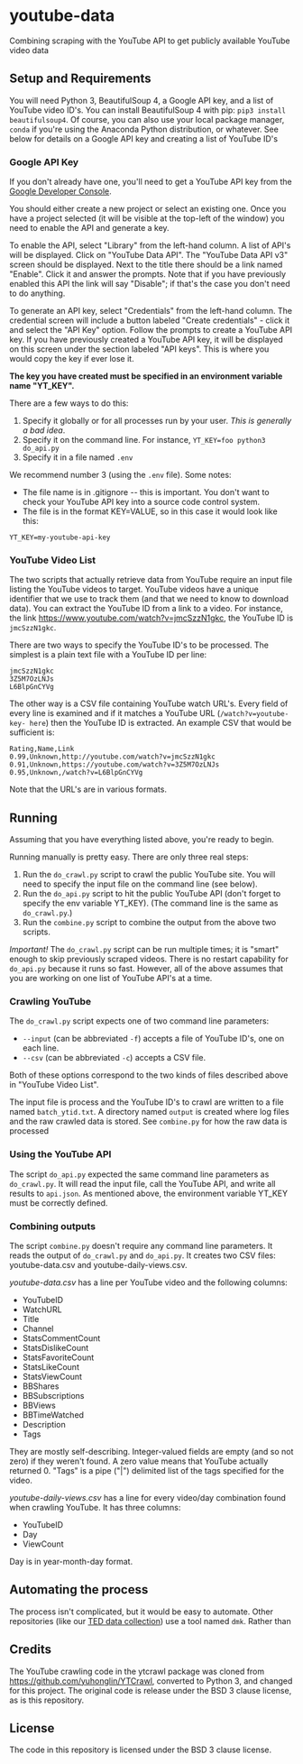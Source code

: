 # youtube-data

Combining scraping with the YouTube API to get publicly available YouTube video data

## Setup and Requirements

You will need Python 3, BeautifulSoup 4, a Google API key, and a list of
YouTube video ID's. You can install BeautifulSoup 4 with pip:
`pip3 install beautifulsoup4`. Of course, you can also use your local package
manager, `conda` if you're using the Anaconda Python distribution, or whatever.
See below for details on a Google API key and creating a list of YouTube ID's

### Google API Key

If you don't already have one, you'll need to get a YouTube API key from the
[Google Developer Console](https://console.developers.google.com/).

You should either create a new project or select an existing one. Once you
have a project selected (it will be visible at the top-left of the window) you
need to enable the API and generate a key.

To enable the API, select "Library" from the left-hand column. A list of API's
will be displayed. Click on "YouTube Data API". The "YouTube Data API v3"
screen should be displayed. Next to the title there should be a link named
"Enable". Click it and answer the prompts. Note that if you have previously
enabled this API the link will say "Disable"; if that's the case you don't
need to do anything.

To generate an API key, select "Credentials" from the left-hand column. The
credential screen will include a button labeled "Create credentials" - click
it and select the "API Key" option. Follow the prompts to create a YouTube API
key. If you have previously created a YouTube API key, it will be displayed on
this screen under the section labeled "API keys". This is where you would copy
the key if ever lose it.

**The key you have created must be specified in an environment variable name
"YT_KEY".**

There are a few ways to do this:

1. Specify it globally or for all processes run by your user. _This is
   generally a bad idea_.
2. Specify it on the command line. For instance, `YT_KEY=foo python3 do_api.py`
3. Specify it in a file named `.env`

We recommend number 3 (using the `.env` file). Some notes:

* The file name is in .gitignore -- this is important. You don't want to check
  your YouTube API key into a source code control system.
* The file is in the format KEY=VALUE, so in this case it would look like this:

```
YT_KEY=my-youtube-api-key
```

### YouTube Video List

The two scripts that actually retrieve data from YouTube require an input file
listing the YouTube videos to target. YouTube videos have a unique identifier
that we use to track them (and that we need to know to download data). You can
extract the YouTube ID from a link to a video. For instance, the link
https://www.youtube.com/watch?v=jmcSzzN1gkc, the YouTube ID is `jmcSzzN1gkc`.

There are two ways to specify the YouTube ID's to be processed. The simplest is
a plain text file with a YouTube ID per line:

```
jmcSzzN1gkc
3Z5M7OzLNJs
L6BlpGnCYVg
```

The other way is a CSV file containing YouTube watch URL's. Every field of
every line is examined and if it matches a YouTube URL (`/watch?v=youtube-key-
here`) then the YouTube ID is extracted. An example CSV that would be sufficient
is:

```
Rating,Name,Link
0.99,Unknown,http://youtube.com/watch?v=jmcSzzN1gkc
0.91,Unknown,https://youtube.com/watch?v=3Z5M7OzLNJs
0.95,Unknown,/watch?v=L6BlpGnCYVg
```

Note that the URL's are in various formats.

## Running

Assuming that you have everything listed above, you're ready to begin.

Running manually is pretty easy. There are only three real steps:

1. Run the `do_crawl.py` script to crawl the public YouTube site. You will need
   to specify the input file on the command line (see below).
2. Run the `do_api.py` script to hit the public YouTube API (don't forget to
   specify the env variable YT_KEY). (The command line is the same as
   `do_crawl.py`.)
3. Run the `combine.py` script to combine the output from the above two scripts.

*Important!* The `do_crawl.py` script can be run multiple times; it is "smart"
enough to skip previously scraped videos. There is no restart capability for
`do_api.py` because it runs so fast. However, all of the above assumes that you
are working on one list of YouTube API's at a time.

### Crawling YouTube

The `do_crawl.py` script expects one of two command line parameters:

* `--input` (can be abbreviated `-f`) accepts a file of YouTube ID's, one on each
  line.
* `--csv` (can be abbreviated `-c`) accepts a CSV file.

Both of these options correspond to the two kinds of files described above in
"YouTube Video List".

The input file is process and the YouTube ID's to crawl are written to a file
named `batch_ytid.txt`. A directory named `output` is created where log files
and the raw crawled data is stored. See `combine.py` for how the raw data is
processed

### Using the YouTube API

The script `do_api.py` expected the same command line parameters as
`do_crawl.py`. It will read the input file, call the YouTube API, and write
all results to `api.json`. As mentioned above, the environment variable YT_KEY
must be correctly defined.

### Combining outputs

The script `combine.py` doesn't require any command line parameters. It reads
the output of `do_crawl.py` and `do_api.py`. It creates two CSV files:
youtube-data.csv and youtube-daily-views.csv.

*youtube-data.csv* has a line per YouTube video and the following columns:

* YouTubeID
* WatchURL
* Title
* Channel
* StatsCommentCount
* StatsDislikeCount
* StatsFavoriteCount
* StatsLikeCount
* StatsViewCount
* BBShares
* BBSubscriptions
* BBViews
* BBTimeWatched
* Description
* Tags

They are mostly self-describing. Integer-valued fields are empty (and so not
zero) if they weren't found. A zero value means that YouTube actually returned 0.
"Tags" is a pipe ("|") delimited list of the tags specified for the video.

*youtube-daily-views.csv* has a line for every video/day combination found when
crawling YouTube. It has three columns:

* YouTubeID
* Day
* ViewCount

Day is in year-month-day format.


## Automating the process

The process isn't complicated, but it would be easy to automate. Other repositories
(like our [TED data collection](https://github.com/CraigKelly/ted-youtube-data))
use a tool named `dmk`. Rather than

## Credits

The YouTube crawling code in the ytcrawl package was cloned from
https://github.com/yuhonglin/YTCrawl, converted to Python 3, and changed for
this project. The original code is release under the BSD 3 clause license,
as is this repository.

## License

The code in this repository is licensed under the BSD 3 clause license.

